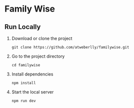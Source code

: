 # Family Wise

## Run Locally

1. Download or clone the project

   ```
   git clone https://github.com/atweberlly/familywise.git
   ```

2. Go to the project directory

   ```
   cd familywise
   ```

3. Install dependencies

   ```
   npm install
   ```

4. Start the local server

   ```
   npm run dev
   ```
